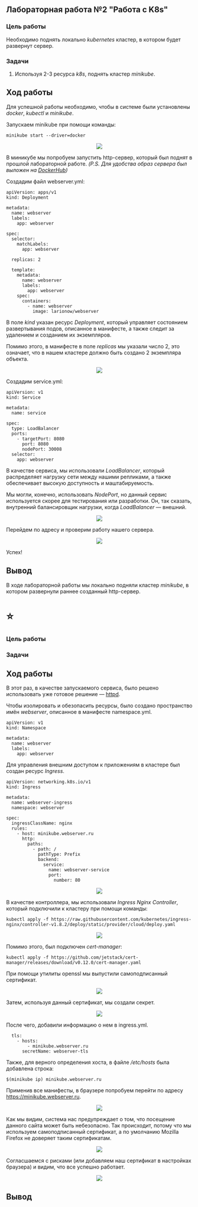 ## Лабораторная работа №2 "Работа с K8s"

### Цель работы
Необходимо поднять локально _kubernetes_ кластер, в котором будет развернут сервер.

### Задачи
1. Используя 2-3 ресурса _k8s_, поднять кластер _minikube_.

## Ход работы

Для успешной работы необходимо, чтобы в системе были установлены _docker_, _kubectl_ и _minikube_.

Запускаем minikube при помощи команды:

```
minikube start --driver=docker
```

<p align="center"><img src="https://github.com/Mihail-Larionow/cloud_programming/blob/main/lab2/images/minikube.PNG"/></p>

В миникубе мы попробуем запустить http-сервер, который был поднят в прошлой лабораторной работе. _(P.S. Для удобства образ сервера был выложен на [DockerHub](https://hub.docker.com/r/larionow/webserver))_

Создадим файл webserver.yml:

```
apiVersion: apps/v1
kind: Deployment

metadata:
  name: webserver
  labels:
    app: webserver

spec:
  selector:
    matchLabels:
      app: webserver

  replicas: 2

  template:
    metadata:
      name: webserver
      labels:
        app: webserver
    spec:
      containers:
        - name: webserver
          image: larionow/webserver
```

В поле _kind_ указан ресурс _Deployment_, который управляет состоянием развертывания подов, описанное в манифесте, а также следит за удалением и созданием их экземпляров.  

Помимо этого, в манифесте в поле _replicas_ мы указали число 2, это означает, что в нашем кластере должно быть создано 2 экземпляра объекта.

<p align="center"><img src="https://github.com/Mihail-Larionow/cloud_programming/blob/main/lab2/images/web-server-create.PNG"/></p>

Создадим service.yml:

```
apiVersion: v1
kind: Service

metadata:
  name: service

spec:
  type: LoadBalancer
  ports:
    - targetPort: 8080
      port: 8080
      nodePort: 30008
  selector:
    app: webserver
```

В качестве сервиса, мы использовали _LoadBalancer_, который распределяет нагрузку сети между нашими репликами, а также обеспечивает высокую доступность и маштабируемость.  

Мы могли, конечно, использовать _NodePort_, но данный сервис используется скорее для тестирования или разработки. Он, так сказать, внутренний балансировщик нагрузки, когда _LoadBalancer_ — внешний.

<p align="center"><img src="https://github.com/Mihail-Larionow/cloud_programming/blob/main/lab2/images/service-create.PNG"/></p>

Перейдем по адресу и проверим работу нашего сервера.

<p align="center"><img src="https://github.com/Mihail-Larionow/cloud_programming/blob/main/lab2/images/web-server-work.PNG"/></p>

Успех! 

## Вывод
В ходе лабораторной работы мы локально подняли кластер _minikube_, в котором развернули раннее созданный http-сервер. 

# ⭐

### Цель работы

### Задачи

## Ход работы
В этот раз, в качестве запускаемого сервиса, было решено использовать уже готовое решение — [httpd](https://hub.docker.com/_/httpd).  

Чтобы изолировать и обезопасить ресурсы, было создано пространство имён _webserver_, описанное в манифесте namespace.yml.

```
apiVersion: v1
kind: Namespace

metadata:
  name: webserver
  labels:
    app: webserver
```

Для управления внешним доступом к приложениям в кластере был создан ресурс _Ingress_.

```
apiVersion: networking.k8s.io/v1
kind: Ingress

metadata:
  name: webserver-ingress
  namespace: webserver

spec:
  ingressClassName: nginx
  rules:
    - host: minikube.webserver.ru
      http:
        paths:
          - path: /
            pathType: Prefix
            backend:
              service:
                name: webserver-service
                port:
                  number: 80
```

<p align="center"><img src="https://github.com/Mihail-Larionow/cloud_programming/blob/main/lab2/images/webserver-namespace.PNG"/></p>

В качестве контроллера, мы использовали _Ingress Nginx Controller_, который подключили к кластеру при помощи команды:

```
kubectl apply -f https://raw.githubusercontent.com/kubernetes/ingress-nginx/controller-v1.8.2/deploy/static/provider/cloud/deploy.yaml
```

<p align="center"><img src="https://github.com/Mihail-Larionow/cloud_programming/blob/main/lab2/images/nginx-ingress.PNG"/></p>

Помимо этого, был подключен _cert-manager_:

```
kubectl apply -f https://github.com/jetstack/cert-manager/releases/download/v0.12.0/cert-manager.yaml
```

При помощи утилиты openssl мы выпустили самоподписанный сертификат.

<p align="center"><img src="https://github.com/Mihail-Larionow/cloud_programming/blob/main/lab2/images/certificate-create.PNG"/></p>

Затем, используя данный сертификат, мы создали секрет.

<p align="center"><img src="https://github.com/Mihail-Larionow/cloud_programming/blob/main/lab2/images/secret.PNG"/></p>

После чего, добавили информацию о нем в ingress.yml.

```
  tls:
    - hosts:
        - minikube.webserver.ru
      secretName: webserver-tls
```

Также, для верного определения хоста, в файле _/etc/hosts_ была добавлена строка:

```
$(minikube ip) minikube.webserver.ru
```

Применив все манифесты, в браузере попробуем перейти по адресу https://minikube.webserver.ru.

<p align="center"><img src="https://github.com/Mihail-Larionow/cloud_programming/blob/main/lab2/images/webserver-warning.PNG"/></p>

Как мы видим, система нас предупреждает о том, что посещение данного сайта может быть небезопасно. Так происходит, потому что мы используем самоподписанный сертификат, а по умолчанию Mozilla Firefox не доверяет таким сертификатам.

<p align="center"><img src="https://github.com/Mihail-Larionow/cloud_programming/blob/main/lab2/images/certificate.PNG"/></p>

Согласшаемся с рисками (или добавляем наш сертификат в настройках браузера) и видим, что все успешно работает.

<p align="center"><img src="https://github.com/Mihail-Larionow/cloud_programming/blob/main/lab2/images/webserver-working.PNG"/></p>

## Вывод